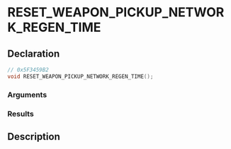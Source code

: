 # RESET_WEAPON_PICKUP_NETWORK_REGEN_TIME

## Declaration
```cpp
// 0x5F3459B2
void RESET_WEAPON_PICKUP_NETWORK_REGEN_TIME();
```

### Arguments

### Results

## Description
